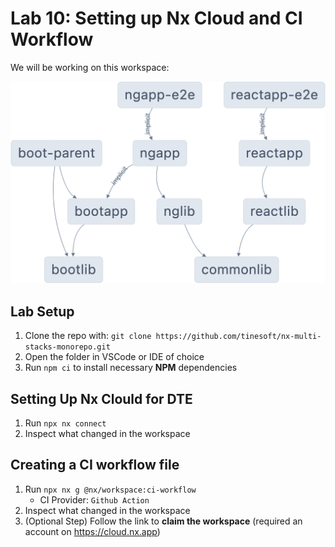 # Lab 10: Setting up Nx Cloud and CI Workflow

We will be working on this workspace:

![Alt text](../lab-common/lab-nx-multi-stacks-monorepo.png)

## Lab Setup

1. Clone the repo with: `git clone https://github.com/tinesoft/nx-multi-stacks-monorepo.git`
2. Open the folder in VSCode or IDE of choice
3. Run `npm ci` to install  necessary **NPM** dependencies

## Setting Up Nx Clould for DTE

1. Run `npx nx connect`
2. Inspect what changed in the workspace

## Creating a CI workflow file

1. Run `npx nx g @nx/workspace:ci-workflow`
    * CI Provider: `Github Action`
2. Inspect what changed in the workspace
3. (Optional Step) Follow the link to **claim the workspace** (required an account on https://cloud.nx.app)
